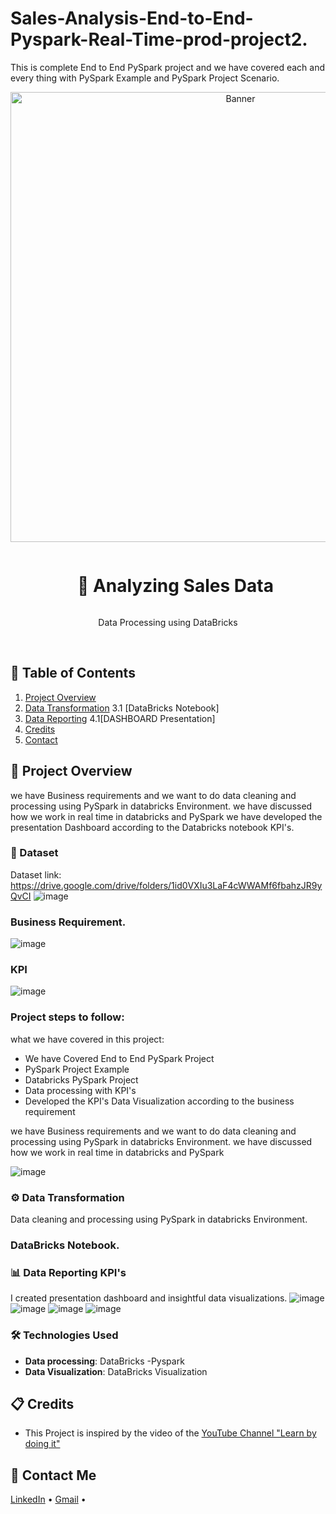 # Sales-Analysis-End-to-End-Pyspark-Real-Time-prod-project2.
This is complete End to End PySpark project and we have covered each and every thing with PySpark Example and PySpark Project Scenario.
<div align="center">
  <a href="#">
    <img src="https://github.com/zBalachandar/Sales-Analysis-End-to-End-Pyspark-Real-Time-prod-project2./blob/2f3b674f3e74025cfb6873a19398a684ca4e7340/ASSETS/Sales%20Analysis%20Data%20bricks%2001.png" alt="Banner" width="720">
  </a>

  <div id="user-content-toc">
    <ul>
      <summary><h1 style="display: inline-block;">🔧 Analyzing Sales Data </h1></summary>
    </ul>
  </div>
  
  <p>Data Processing using DataBricks</p>
</div>
<br>

## 📝 Table of Contents
1. [Project Overview](#introduction)
  3. [Data Transformation](#data-transformation)
  3.1 [DataBricks Notebook]
  4. [Data Reporting](#data-reporting)
     4.1[DASHBOARD Presentation]
6. [Credits](#credits)
7. [Contact](#contact)

<a name="introduction"></a>
## 🔬 Project Overview

we have Business requirements and we want to do data cleaning and processing using PySpark in databricks Environment.
we have discussed how we work in real time in databricks and PySpark 
we have developed the presentation Dashboard according to the Databricks notebook KPI's. 


### 💾 Dataset
Dataset link: https://drive.google.com/drive/folders/1id0VXIu3LaF4cWWAMf6fbahzJR9yQvCI
![image](https://github.com/zBalachandar/Sales-Analysis-End-to-End-Pyspark-Real-Time-prod-project2./blob/2f3b674f3e74025cfb6873a19398a684ca4e7340/ASSETS/Datasets.jpg)

### Business Requirement.
![image](https://github.com/zBalachandar/Sales-Analysis-End-to-End-Pyspark-Real-Time-prod-project2./blob/01b38e806b101e00ece9f05c324fbdb40c388c78/ASSETS/Business%20Requirements.jpg)

### KPI
![image](https://github.com/zBalachandar/Sales-Analysis-End-to-End-Pyspark-Real-Time-prod-project2./blob/2f3b674f3e74025cfb6873a19398a684ca4e7340/ASSETS/KPI's.jpg)


### Project steps to follow: 
what we have covered in this project:

- We have Covered End to End PySpark Project 
- PySpark Project Example
- Databricks PySpark Project
- Data processing with KPI's
- Developed the KPI's Data Visualization according to the business requirement

we have Business requirements and we want to do data cleaning and processing using PySpark in databricks Environment.
we have discussed how we work in real time in databricks and PySpark 


![image]()




<a name="data-transformation"></a>
### ⚙️ Data Transformation
 Data cleaning and processing using PySpark in databricks Environment.
### DataBricks Notebook.

<a name="data-reporting"></a>
### 📊 Data Reporting KPI's
I created presentation dashboard and insightful data visualizations.
![image](https://github.com/zBalachandar/Sales-Analysis-End-to-End-Pyspark-Real-Time-prod-project2./blob/2f3b674f3e74025cfb6873a19398a684ca4e7340/ASSETS/Sales%20Analysis%20Data%20bricks%2001.png)
![image](https://github.com/zBalachandar/Sales-Analysis-End-to-End-Pyspark-Real-Time-prod-project2./blob/2f3b674f3e74025cfb6873a19398a684ca4e7340/ASSETS/Sales%20Analysis%20Data%20bricks%2002.png)
![image](https://github.com/zBalachandar/Sales-Analysis-End-to-End-Pyspark-Real-Time-prod-project2./blob/2f3b674f3e74025cfb6873a19398a684ca4e7340/ASSETS/Sales%20Analysis%20Data%20bricks%2003%20dashboard.png)
![image](https://github.com/zBalachandar/Sales-Analysis-End-to-End-Pyspark-Real-Time-prod-project2./blob/2f3b674f3e74025cfb6873a19398a684ca4e7340/ASSETS/Sales%20Analysis%20Data%20bricks%2004%20dashboard.png)

### 🛠️ Technologies Used

- **Data processing**: DataBricks -Pyspark
- **Data Visualization**: DataBricks Visualization

<a name="credits"></a>
## 📋 Credits

- This Project is inspired by the video of the [YouTube Channel "Learn by doing it"](https://www.youtube.com/watch?v=pMqnvXgPKlI&list=PLOlK8ytA0MghGmAAT8W2u7VYmICdzeU5t&index=1&t=96s)  

<a name="contact"></a>
## 📨 Contact Me

[LinkedIn](https://www.linkedin.com/in/balachandars2022/) •
[Gmail](balachandar2014elu@gmail.com)  •
